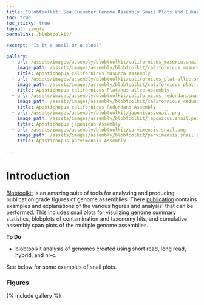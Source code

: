 ```yaml
---
title: "Blobtoolkit: Sea Cucumber Genome Assembly Snail Plots and Eukaryota Busco"
toc: true
toc_sticky: true
layout: single
permalink: /blobtoolkit/

excerpt: "Is it a snail or a blob?"

gallery:
  - url: /assets/images/assembly/blobtoolkit/californicus_masurca.snail.png
    image_path: /assets/images/assembly/blobtoolkit/californicus_masurca.snail.png
    title: Apostichopus californicus Masurca Assembly
  - url: /assets/images/assembly/blobtoolkit/californicus_plat-allee.snail.png
    image_path: /assets/images/assembly/blobtoolkit/californicus_plat-allee.snail.png
    title: Apostichopus californicus Platanus-allee Assembly
  - url: /assets/images/assembly/blobtoolkit/californicus_redundan.snail.png
    image_path: /assets/images/assembly/blobtoolkit/californicus_redundan.snail.png
    title: Apostichopus californicus Redundans Assembly
  - url: /assets/images/assembly/blobtoolkit/japonicus.snail.png
    image_path: /assets/images/assembly/blobtoolkit/japonicus.snail.png
    title: Apostichopus japonicus Assembly
  - url: /assets/images/assembly/blobtoolkit/parvimensis.snail.png
    image_path: /assets/images/assembly/blobtoolkit/parvimensis.snail.png
    title: Apostichopus parvimensis Assembly

---
```


# Introduction

[Blobtoolkit](https://blobtoolkit.genomehubs.org/) is an amazing suite of tools for analyzing and producing publication grade figures of genome assemblies. There [publication](https://academic.oup.com/g3journal/article/10/4/1361/6026202) contains examples and explanations of the various figures and analysis' that can be performed. This includes snail plots for visulizing genome summary statistics, blobplots of contamination and taxonomy hits, and cumulative assembly span plots of the multiple genome assemblies. 

__To Do__ 

- blobtoolkit analysis of genomes created using short read, long read, hybrid, and hi-c. 

See below for some examples of snail plots.

### Figures

{% include gallery %}
